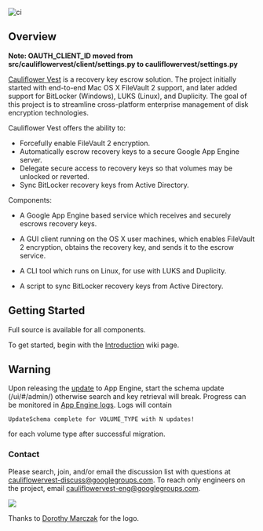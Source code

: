![ci](https://travis-ci.org/google/cauliflowervest.svg?branch=master)
## Overview
**Note: OAUTH_CLIENT_ID moved from src/cauliflowervest/client/settings.py to
cauliflowervest/settings.py**

[Cauliflower Vest](../../wiki/ThatName) is a recovery key escrow solution.
The project initially started with end-to-end Mac OS X FileVault 2 support,
and later added support for BitLocker (Windows), LUKS (Linux), and Duplicity.
The goal of this project is to streamline cross-platform enterprise management
of disk encryption technologies.

Cauliflower Vest offers the ability to:
  * Forcefully enable FileVault 2 encryption.
  * Automatically escrow recovery keys to a secure Google App Engine server.
  * Delegate secure access to recovery keys so that volumes may be unlocked or
    reverted.
  * Sync BitLocker recovery keys from Active Directory.

Components:

  * A Google App Engine based service which receives and securely escrows
    recovery keys.
  * A GUI client running on the OS X user machines, which enables
    FileVault 2 encryption, obtains the recovery key, and sends it to the escrow
    service.

  * A CLI tool which runs on Linux, for use with LUKS and Duplicity.
  * A script to sync BitLocker recovery keys from Active Directory.

## Getting Started

Full source is available for all components.

To get started, begin with the [Introduction](../../wiki/Introduction)
wiki page.

## Warning

Upon releasing the [update](https://github.com/google/cauliflowervest/commit/8a6cb3cfc51f68618800f2358a6ac1840306f627)
to App Engine, start the schema update (/ui/#/admin/) otherwise
search and key retrieval will break. Progress can be
monitored in [App Engine logs](http://console.cloud.google.com/logs).
Logs will contain
```
UpdateSchema complete for VOLUME_TYPE with N updates!
```
for each volume type after successful migration.

### Contact

Please search, join, and/or email the discussion list with questions at [cauliflowervest-discuss@googlegroups.com](https://groups.google.com/forum/#!forum/cauliflowervest-discuss).
To reach only engineers on the project, email
cauliflowervest-eng@googlegroups.com.



![](https://raw.githubusercontent.com/google/cauliflowervest/master/res/cauliflower_vest_logo.png)

Thanks to [Dorothy Marczak](https://plus.google.com/106286115972636321533/about)
for the logo.
